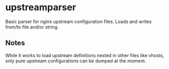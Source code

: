 # upstreamparser

Basic parser for nginx upstream configuration files. Loads and writes from/to file and/or string.

## Notes

While it works to load upstream definitions nested in other files like vhosts, only pure upstream configurations can be dumped at the moment.

